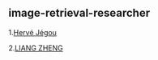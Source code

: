 ## image-retrieval-researcher

1.[Hervé Jégou](http://people.rennes.inria.fr/Herve.Jegou/index.html)

2.[LIANG ZHENG](http://www.liangzheng.com.cn/)
